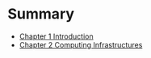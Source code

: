 # Summary

* [Chapter 1 Introduction](chapter1.md)
* [Chapter 2 Computing Infrastructures](./chapter2.md)

